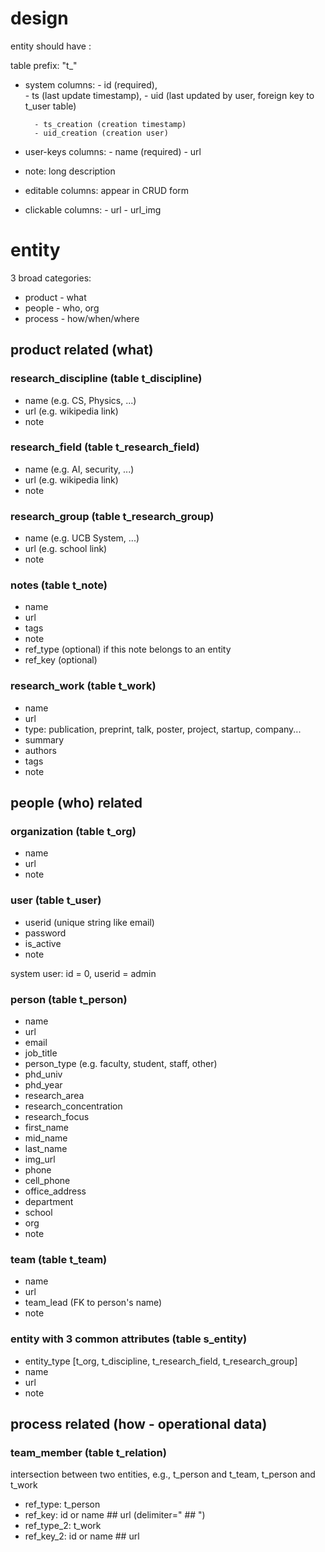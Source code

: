 
# design

entity should have :

table prefix: "t_"

- system columns:
        - id (required),  
        - ts (last update timestamp), 
        - uid (last updated by user, foreign key to t_user table)
        
        - ts_creation (creation timestamp)
        - uid_creation (creation user)

- user-keys columns: 
        - name (required)
        - url 
- note: long description

- editable columns: appear in CRUD form
- clickable columns: 
        - url
        - url_img

# entity
3 broad categories:
- product - what
- people - who, org
- process - how/when/where

## product related (what) 

### research_discipline (table t_discipline)
- name (e.g. CS, Physics, ...)
- url (e.g. wikipedia link)
- note

### research_field (table t_research_field)
- name (e.g. AI, security, ...)
- url (e.g. wikipedia link)
- note

### research_group (table t_research_group)
- name (e.g. UCB System, ...)
- url (e.g. school link)
- note

### notes (table t_note)
- name
- url
- tags
- note
- ref_type (optional) if this note belongs to an entity
- ref_key (optional)

### research_work  (table t_work)
- name
- url
- type: publication, preprint, talk, poster, project, startup, company...
- summary
- authors
- tags
- note

## people (who) related 

### organization (table t_org)
- name
- url
- note

### user (table t_user)
- userid  (unique string like email)
- password
- is_active
- note

system user: id = 0, userid = admin

### person (table t_person)
- name
- url
- email
- job_title
- person_type (e.g. faculty, student, staff, other)
- phd_univ
- phd_year
- research_area
- research_concentration
- research_focus
- first_name
- mid_name
- last_name
- img_url
- phone
- cell_phone
- office_address
- department
- school
- org
- note

### team (table t_team)
- name
- url
- team_lead (FK to person's name)
- note

### entity with 3 common attributes (table s_entity)
- entity_type  [t_org, t_discipline, t_research_field, t_research_group]
- name
- url
- note

## process related (how - operational data)

### team_member (table t_relation)
intersection between two entities, e.g., t_person and t_team, t_person and t_work
- ref_type: t_person
- ref_key: id or name ## url (delimiter=" ## ") 
- ref_type_2: t_work
- ref_key_2: id or name ## url

